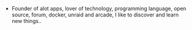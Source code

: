 - Founder of alot apps, lover of technology, programming language, open source, forum, docker, unraid and arcade, I like to discover and learn new things..
  <br>



















































































































































































































































































































































































































































































































































































































































































